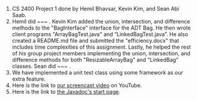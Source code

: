 1. CS 2400 Project 1 done by Hemil Bhavsar, Kevin Kim, and Sean Abi Saab.
2. Hemil did ~~~ . Kevin Kim added the union, intersection, and difference methods to the "BagInterface" interface for the ADT Bag. He then wrote client programs "ArrayBagTest.java" and “LinkedBagTest.java”. He also created a README.md file and submitted the "efficiency.docx" that includes time complexities of this assignment. Lastly, he helped the rest of his group project members implementing the union, intersection, and difference methods for both "ResizableArrayBag" and "LinkedBag" classes. Sean did ~~~ .
3. We have implemented a unit test class using some framework as our extra feature.
4. Here is the link to [our screencast video]() on YouTube.
5. Here is the link to [the Javadoc's start page](). 
